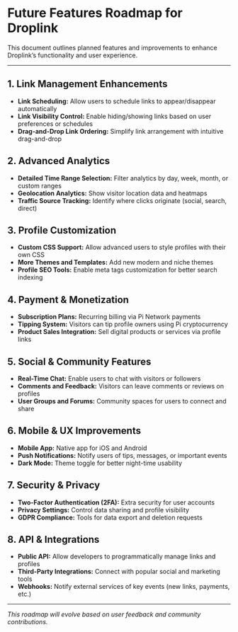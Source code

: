# Future Features Roadmap for Droplink

This document outlines planned features and improvements to enhance Droplink’s functionality and user experience.

---

## 1. Link Management Enhancements

- **Link Scheduling:** Allow users to schedule links to appear/disappear automatically  
- **Link Visibility Control:** Enable hiding/showing links based on user preferences or schedules  
- **Drag-and-Drop Link Ordering:** Simplify link arrangement with intuitive drag-and-drop  

## 2. Advanced Analytics

- **Detailed Time Range Selection:** Filter analytics by day, week, month, or custom ranges  
- **Geolocation Analytics:** Show visitor location data and heatmaps  
- **Traffic Source Tracking:** Identify where clicks originate (social, search, direct)  

## 3. Profile Customization

- **Custom CSS Support:** Allow advanced users to style profiles with their own CSS  
- **More Themes and Templates:** Add new modern and niche themes  
- **Profile SEO Tools:** Enable meta tags customization for better search indexing  

## 4. Payment & Monetization

- **Subscription Plans:** Recurring billing via Pi Network payments  
- **Tipping System:** Visitors can tip profile owners using Pi cryptocurrency  
- **Product Sales Integration:** Sell digital products or services via profile links  

## 5. Social & Community Features

- **Real-Time Chat:** Enable users to chat with visitors or followers  
- **Comments and Feedback:** Visitors can leave comments or reviews on profiles  
- **User Groups and Forums:** Community spaces for users to connect and share  

## 6. Mobile & UX Improvements

- **Mobile App:** Native app for iOS and Android  
- **Push Notifications:** Notify users of tips, messages, or important events  
- **Dark Mode:** Theme toggle for better night-time usability  

## 7. Security & Privacy

- **Two-Factor Authentication (2FA):** Extra security for user accounts  
- **Privacy Settings:** Control data sharing and profile visibility  
- **GDPR Compliance:** Tools for data export and deletion requests  

## 8. API & Integrations

- **Public API:** Allow developers to programmatically manage links and profiles  
- **Third-Party Integrations:** Connect with popular social and marketing tools  
- **Webhooks:** Notify external services of key events (new links, payments, etc.)  

---

*This roadmap will evolve based on user feedback and community contributions.*

